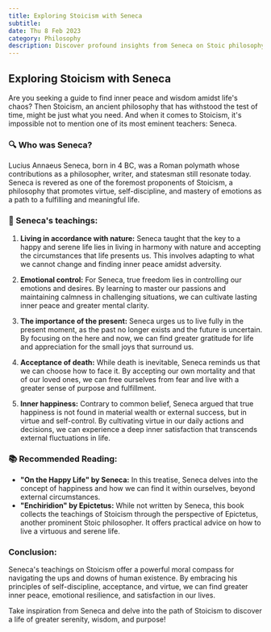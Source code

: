 ```yaml
---
title: Exploring Stoicism with Seneca
subtitle:
date: Thu 8 Feb 2023
category: Philosophy
description: Discover profound insights from Seneca on Stoic philosophy, guiding you to inner peace, emotional mastery, and a fulfilling life journey.
---
```


## Exploring Stoicism with Seneca

Are you seeking a guide to find inner peace and wisdom amidst life's chaos? Then Stoicism, an ancient philosophy that has withstood the test of time, might be just what you need. And when it comes to Stoicism, it's impossible not to mention one of its most eminent teachers: Seneca.

### 🔍 Who was Seneca?

Lucius Annaeus Seneca, born in 4 BC, was a Roman polymath whose contributions as a philosopher, writer, and statesman still resonate today. Seneca is revered as one of the foremost proponents of Stoicism, a philosophy that promotes virtue, self-discipline, and mastery of emotions as a path to a fulfilling and meaningful life.

### 💭 Seneca's teachings:

1. **Living in accordance with nature:** Seneca taught that the key to a happy and serene life lies in living in harmony with nature and accepting the circumstances that life presents us. This involves adapting to what we cannot change and finding inner peace amidst adversity.

2. **Emotional control:** For Seneca, true freedom lies in controlling our emotions and desires. By learning to master our passions and maintaining calmness in challenging situations, we can cultivate lasting inner peace and greater mental clarity.

3. **The importance of the present:** Seneca urges us to live fully in the present moment, as the past no longer exists and the future is uncertain. By focusing on the here and now, we can find greater gratitude for life and appreciation for the small joys that surround us.

4. **Acceptance of death:** While death is inevitable, Seneca reminds us that we can choose how to face it. By accepting our own mortality and that of our loved ones, we can free ourselves from fear and live with a greater sense of purpose and fulfillment.

5. **Inner happiness:** Contrary to common belief, Seneca argued that true happiness is not found in material wealth or external success, but in virtue and self-control. By cultivating virtue in our daily actions and decisions, we can experience a deep inner satisfaction that transcends external fluctuations in life.

### 📚 Recommended Reading:

- **"On the Happy Life" by Seneca:** In this treatise, Seneca delves into the concept of happiness and how we can find it within ourselves, beyond external circumstances.
- **"Enchiridion" by Epictetus:** While not written by Seneca, this book collects the teachings of Stoicism through the perspective of Epictetus, another prominent Stoic philosopher. It offers practical advice on how to live a virtuous and serene life.

### Conclusion:

Seneca's teachings on Stoicism offer a powerful moral compass for navigating the ups and downs of human existence. By embracing his principles of self-discipline, acceptance, and virtue, we can find greater inner peace, emotional resilience, and satisfaction in our lives.

Take inspiration from Seneca and delve into the path of Stoicism to discover a life of greater serenity, wisdom, and purpose!
